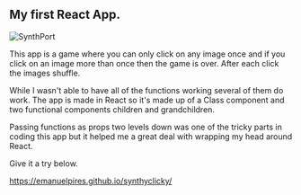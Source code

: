 ## My first React App.





![SynthPort](https://user-images.githubusercontent.com/43054091/58115873-ff651100-7bc8-11e9-99d7-a21dfde3c34b.png)

This app is a game where you can only click on any image once and if you click on an image more than once then the game is over. After each click the images shuffle.

While I wasn't able to have all of the functions working several of them do work. The app is made in React so it's made up of a Class component and two functional components children and grandchildren.

Passing functions as props two levels down was one of the tricky parts in coding this app but it helped me a great deal with wrapping my head around React.

Give it a try below.

https://emanuelpires.github.io/synthyclicky/

